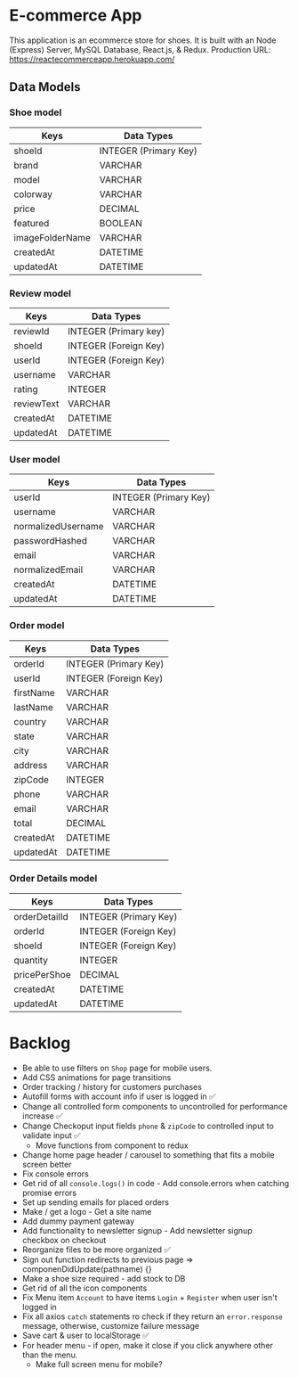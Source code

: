 # E-commerce App

This application is an ecommerce store for shoes. It is built with an Node (Express) Server, MySQL Database, React.js, & Redux. Production URL: https://reactecommerceapp.herokuapp.com/

## Data Models

### Shoe model

| Keys            |						Data Types						|
| --------------- | ------------------------------------------ |
| shoeId          |	INTEGER (Primary Key)						   |
| brand           |	VARCHAR			 									|
| model           | 	VARCHAR												|
| colorway        | 	VARCHAR												|
| price           | 	DECIMAL												|
| featured        |	BOOLEAN												|
| imageFolderName |	VARCHAR												|
| createdAt		   |	DATETIME										      |
| updatedAt       |  DATETIME                                  |

### Review model

|	Keys		   |					Data Types						|
| ------------ | --------------------------------------- |
| reviewId	   |	INTEGER (Primary key)						|
| shoeId		   |	INTEGER (Foreign Key)						|
| userId		   |	INTEGER (Foreign Key)						|
| username	   |	VARCHAR											|
| rating		   |	INTEGER											|
| reviewText	|	VARCHAR											|
| createdAt	   |	DATETIME										   |
| updatedAt    |  DATETIME                               |

### User model

| Keys				   |			Data Types					|
| ------------------ | ------------------------------ |
| userId				   |	INTEGER (Primary Key)			|
| username		      |	VARCHAR								|
| normalizedUsername |	VARCHAR              			|
| passwordHashed		| 	VARCHAR								|
| email				   | 	VARCHAR								|
| normalizedEmail	   | 	VARCHAR								|
| createdAt		      |	DATETIME								|
| updatedAt          |  DATETIME                      |

### Order model

|	Keys			   |					Data Types						|
| --------------  | --------------------------------------- |
| orderId			|	INTEGER (Primary Key)						|
| userId			   |	INTEGER (Foreign Key)					   |
| firstName		   |	VARCHAR											|
| lastName		   |	VARCHAR											|
| country			|	VARCHAR											|
| state			   |	VARCHAR											|
| city			   |	VARCHAR			 								|
| address			|	VARCHAR											|
| zipCode			|	INTEGER											|
| phone			   |	VARCHAR											|
| email			   |	VARCHAR											|
| total			   |	DECIMAL											|
| createdAt		   |	DATETIME										   |
| updatedAt       |  DATETIME                               |


### Order Details model

|	Keys			   |					Data Types				|
| --------------- | --------------------------------- |
| orderDetailId   | 	INTEGER (Primary Key)            |
| orderId         |	INTEGER (Foreign Key)				|
| shoeId			   |	INTEGER (Foreign Key)				|
| quantity		   |	INTEGER									|
| pricePerShoe	   |	DECIMAL									|
| createdAt		   |	DATETIME						   	   |
| updatedAt       |  DATETIME                         |


# Backlog

   - Be able to use filters on `Shop` page for mobile users.
   - Add CSS animations for page transitions
   - Order tracking / history for customers purchases
   - Autofill forms with account info if user is logged in ✅
   - Change all controlled form components to uncontrolled for performance increase ✅
   - Change Checkoput input fields `phone` & `zipCode` to controlled input to validate input ✅
      - Move functions from component to redux
   - Change home page header / carousel to something that fits a mobile screen better
   - Fix console errors
   - Get rid of all `console.logs()` in code - Add console.errors when catching promise errors
   - Set up sending emails for placed orders
   - Make / get a logo - Get a site name
   - Add dummy payment gateway
   - Add functionality to newsletter signup - Add newsletter signup checkbox on checkout
   - Reorganize files to be more organized ✅
   - Sign out function redirects to previous page => componenDidUpdate(pathname) {<Redirect to={pathname} />}
   - Make a shoe size required - add stock to DB
   - Get rid of all the icon components
   - Fix Menu item `Account` to have items `Login` + `Register` when user isn't logged in
   - Fix all axios `catch` statements ro check if they return an `error.response` message, otherwise, customize failure message
   - Save cart & user to localStorage ✅
   - For header menu - if open, make it close if you click anywhere other than the menu.
      - Make full screen menu for mobile?
